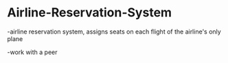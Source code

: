 # Airline-Reservation-System
-airline reservation system, assigns seats on each flight of the airline's only plane

-work with a peer
